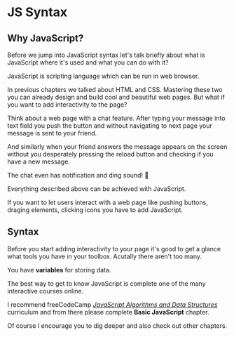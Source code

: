 # JS Syntax

## Why JavaScript?

Before we jump into JavaScript syntax let's talk briefly about what is JavaScript where it's used and what you can do with it?

JavaScript is scripting language which can be run in web browser.

In previous chapters we talked about HTML and CSS. Mastering these two you can already design and build cool and beautiful web pages. But what if you want to add interactivity to the page?

Think about a web page with a chat feature. After typing your message into text field you push the button and without navigating to next page your message is sent to your friend.

And similarly when your friend answers the message appears on the screen without you desperately pressing the reload button and checking if you have a new message.

The chat even has notification and ding sound! 🔔

Everything described above can be achieved with JavaScript.

<div class="important">

If you want to let users interact with a web page like pushing buttons, draging elements, clicking icons you have to add JavaScript.

</div>

## Syntax

Before you start adding interactivity to your page it's good to get a glance what tools you have in your toolbox. Acutally there aren't too many.

You have **variables** for storing data.

The best way to get to know JavaScript is complete one of the many interactive courses online.

I recommend freeCodeCamp [*JavaScript Algorithms and Data Structures*](https://www.freecodecamp.org/learn/javascript-algorithms-and-data-structures/) curriculum and from there please complete **Basic JavaScript** chapter.

Of course I encourage you to dig deeper and also check out other chapters.